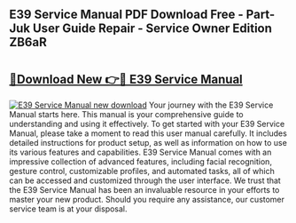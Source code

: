 ## E39 Service Manual PDF Download Free - Part-Juk User Guide Repair - Service Owner Edition ZB6aR

# <h2><a href="http://bc42740.oget.top/?id=E39+Service+Manual">🔗Download New 👉🔴 E39 Service Manual</a></h2>

[![E39 Service Manual new download](https://i.imgur.com/5g1atiW.png)](http://bc42740.oget.top/?id=E39+Service+Manual)
Your journey with the E39 Service Manual starts here. This manual is your comprehensive guide to understanding and using it effectively. To get started with your E39 Service Manual, please take a moment to read this user manual carefully. It includes detailed instructions for product setup, as well as information on how to use its various features and capabilities. E39 Service Manual comes with an impressive collection of advanced features, including facial recognition, gesture control, customizable profiles, and automated tasks, all of which can be accessed and customized through the user interface. We trust that the E39 Service Manual has been an invaluable resource in your efforts to master your new product. Should you require any assistance, our customer service team is at your disposal.
